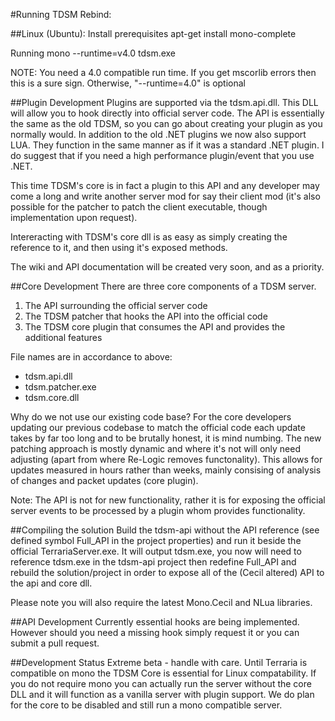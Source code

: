 #Running TDSM Rebind:

##Linux (Ubuntu):
Install prerequisites
apt-get install mono-complete

Running
mono --runtime=v4.0 tdsm.exe

NOTE:
	You need a 4.0 compatible run time.
	If you get mscorlib errors then this is a sure sign.
	Otherwise, "--runtime=4.0" is optional

	
##Plugin Development
Plugins are supported via the tdsm.api.dll. This DLL will allow you to hook directly into official server code.
The API is essentially the same as the old TDSM, so you can go about creating your plugin as you normally would.
In addition to the old .NET plugins we now also support LUA. They function in the same manner as if it was a standard .NET plugin. I do suggest that if you need a high performance plugin/event that you use .NET.

This time TDSM's core is in fact a plugin to this API and any developer may come a long and write another server mod for say their client mod (it's also possible for the patcher to patch the client executable, though implementation upon request).

Intereracting with TDSM's core dll is as easy as simply creating the reference to it, and then using it's exposed methods.

The wiki and API documentation will be created very soon, and as a priority.

##Core Development
There are three core components of a TDSM server.
1. The API surrounding the official server code
2. The TDSM patcher that hooks the API into the official code
3. The TDSM core plugin that consumes the API and provides the additional features

File names are in accordance to above:
* tdsm.api.dll
* tdsm.patcher.exe
* tdsm.core.dll

Why do we not use our existing code base?
For the core developers updating our previous codebase to match the official code each update takes by far too long and to be brutally honest, it is mind numbing.
The new patching approach is mostly dynamic and where it's not will only need adjusting (apart from where Re-Logic removes functonality). This allows for updates measured in hours rather than weeks, mainly consising of analysis of changes and packet updates (core plugin).

Note: The API is not for new functionality, rather it is for exposing the official server events to be processed by a plugin whom provides functionality.

##Compiling the solution
Build the tdsm-api without the API reference (see defined symbol Full_API in the project properties) and run it beside the official TerrariaServer.exe. 
It will output tdsm.exe, you now will need to reference tdsm.exe in the tdsm-api project then redefine Full_API and rebuild the solution/project in order to expose all of the (Cecil altered) API to the api and core dll.

Please note you will also require the latest Mono.Cecil and NLua libraries.

##API Development
Currently essential hooks are being implemented. However should you need a missing hook simply request it or you can submit a pull request.

##Development Status
Extreme beta - handle with care.
Until Terraria is compatible on mono the TDSM Core is essential for Linux compatability. If you do not require mono you can actually run the server without the core DLL
and it will function as a vanilla server with plugin support. We do plan for the core to be disabled and still run a mono compatible server.
